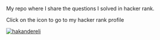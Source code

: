My repo where I share the questions I solved in hacker rank.

Click on the icon to go to my hacker rank profile<br>

<a href="https://www.hackerrank.com/profile/hakandereli28" target="_blank">
    <img align="center" src="https://techpoint.org/wp-content/uploads/2020/03/HackerRank-Logo-300-2.png" alt="hakandereli"/>
</a>
